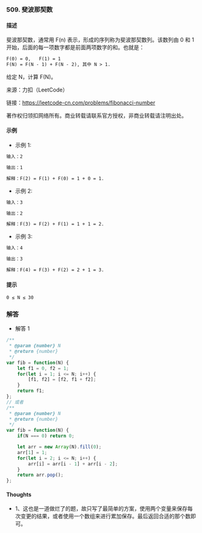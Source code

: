 ### 509. 斐波那契数

#### 描述

斐波那契数，通常用 F(n) 表示，形成的序列称为斐波那契数列。该数列由 0 和 1 开始，后面的每一项数字都是前面两项数字的和。也就是：

```md
F(0) = 0,   F(1) = 1
F(N) = F(N - 1) + F(N - 2), 其中 N > 1.
```

给定 N，计算 F(N)。

来源：力扣（LeetCode）

链接：https://leetcode-cn.com/problems/fibonacci-number

著作权归领扣网络所有。商业转载请联系官方授权，非商业转载请注明出处。

#### 示例

+ 示例 1:
```md
输入：2

输出：1

解释：F(2) = F(1) + F(0) = 1 + 0 = 1.
```
+ 示例 2:
```md
输入：3

输出：2

解释：F(3) = F(2) + F(1) = 1 + 1 = 2.
```
+ 示例 3:
```md
输入：4

输出：3

解释：F(4) = F(3) + F(2) = 2 + 1 = 3.
```


#### 提示
```md
0 ≤ N ≤ 30
```

### 解答

+ 解答 1
```js
/**
 * @param {number} N
 * @return {number}
 */
var fib = function(N) {
    let f1 = 0, f2 = 1;
    for(let i = 1; i <= N; i++) {
        [f1, f2] = [f2, f1 + f2];
    }
    return f1;
};
// 或者
/**
 * @param {number} N
 * @return {number}
 */
var fib = function(N) {
    if(N === 0) return 0;

    let arr = new Array(N).fill(0);
    arr[1] = 1;
    for(let i = 2; i <= N; i++) {
        arr[i] = arr[i - 1] + arr[i - 2];
    }
    return arr.pop();
};
```


#### Thoughts

+ 1、这也是一道做烂了的题，故只写了最简单的方案，使用两个变量来保存每次变更的结果，或者使用一个数组来进行累加保存。最后返回合适的那个数即可。